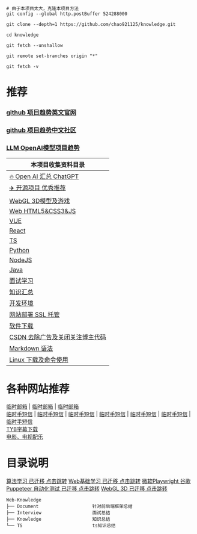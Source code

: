 ```shell
# 由于本项目太大，克隆本项目方法
git config --global http.postBuffer 524288000

git clone --depth=1 https://github.com/chao921125/knowledge.git

cd knowledge

git fetch --unshallow

git remote set-branches origin "*"

git fetch -v
```
# 推荐
### [github 项目趋势英文官网](https://github.com/trending)
### [github 项目趋势中文社区](https://www.githubs.cn/trending)
### [LLM OpenAI模型项目趋势](https://huggingface.co/spaces)
| 本项目收集资料目录                                 |
|-------------------------------------------|
| [🔥 Open AI 汇总 ChatGPT](./Document/AI.md) |
| [✈️ 开源项目 优秀推荐](./Document/Project.md)     |
| [WebGL 3D模型及游戏](./WebGL/README.md)        |
| [Web HTML5&CSS3&JS](./Document/Web.md)    |
| [VUE](./VUE/README.md)                    |
| [React](./React/README.md)                |
| [TS](./TS/README.md)                      |
| [Python](./Python/README.md)              |
| [NodeJS](./NodeJS/README.md)              |
| [Java](./Java/README.md)                  |
| [面试学习](./Interview/README.md)             |
| [知识汇总](./Knowledge/README.md)             |
| [开发环境](./Document/DevelopTools.md)        |
| [网站部署 SSL 托管](./Document/WebSite.md)      |
| [软件下载](./Document/System.md)              |
| [CSDN 去除广告及关闭关注博主代码](./Document/CSDN.md)  |
| [Markdown 语法](./Document/MarkDown.md)     |
| [Linux 下载及命令使用](./Linux/System.md)        |

# 各种网站推荐
[临时邮箱](https://www.linshi-email.com/) |
[临时邮箱](https://temp-mail.org/) |
[临时邮箱](https://www.guerrillamail.com/) \
[临时手短信](https://www.storytrain.info/) |
[临时手短信](https://yunduanxin.net/) |
[临时手短信](https://www.supercloudsms.com/zh/) |
[临时手短信](https://www.yunjiema.top/zh/) |
[临时手短信](https://www.yunduanxin.xyz/zh/) |
[临时手短信](https://www.free-sms-receive.com/zh/) |
[临时手短信](https://www.sms-receive-online.com/) \
[TYB字幕下载](https://addyoutube.com/) \
[电影、电视配乐](https://www.tunefind.com/)

# 目录说明
[算法学习 已迁移 点击跳转](https://github.com/chao921125/algorithm)
[Web基础学习 已迁移 点击跳转](https://github.com/chao921125/web)
[微软Playwright 谷歌Puppeteer 自动化测试 已迁移 点击跳转](https://github.com/chao921125/automation)
[WebGL 3D 已迁移 点击跳转](https://github.com/chao921125/web-gl)
```text
Web-Knowledge
├── Document                    针对前后端框架总结
├── Interview                   面试总结
├── Knowledge                   知识总结
└── TS                          ts知识总结
```
